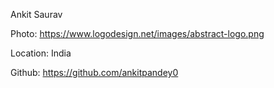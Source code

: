 Ankit Saurav

Photo: https://www.logodesign.net/images/abstract-logo.png

Location: India

Github: https://github.com/ankitpandey0
